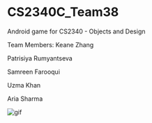 # CS2340C_Team38
Android game for CS2340 - Objects and Design

Team Members:
Keane Zhang

Patrisiya Rumyantseva 

Samreen Farooqui 

Uzma Khan 

Aria Sharma

![gif](https://i.imgur.com/W45VGmW.gif)
